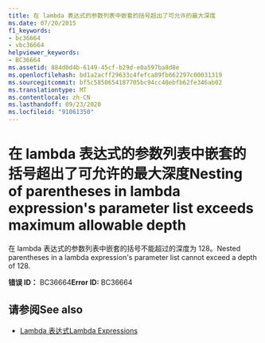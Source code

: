 ```yaml
---
title: 在 lambda 表达式的参数列表中嵌套的括号超出了可允许的最大深度
ms.date: 07/20/2015
f1_keywords:
- bc36664
- vbc36664
helpviewer_keywords:
- BC36664
ms.assetid: 884d0d4b-6149-45cf-b29d-e0a597ba8d8e
ms.openlocfilehash: bd1a2acff29633c4fefca89fb662297c00031319
ms.sourcegitcommit: bf5c5850654187705bc94cc40ebfb62fe346ab02
ms.translationtype: MT
ms.contentlocale: zh-CN
ms.lasthandoff: 09/23/2020
ms.locfileid: "91061350"
---
```

# <a name="nesting-of-parentheses-in-lambda-expressions-parameter-list-exceeds-maximum-allowable-depth"></a><span data-ttu-id="e2dbb-102">在 lambda 表达式的参数列表中嵌套的括号超出了可允许的最大深度</span><span class="sxs-lookup"><span data-stu-id="e2dbb-102">Nesting of parentheses in lambda expression's parameter list exceeds maximum allowable depth</span></span>

<span data-ttu-id="e2dbb-103">在 lambda 表达式的参数列表中嵌套的括号不能超过的深度为 128。</span><span class="sxs-lookup"><span data-stu-id="e2dbb-103">Nested parentheses in a lambda expression's parameter list cannot exceed a depth of 128.</span></span>  
  
 <span data-ttu-id="e2dbb-104">**错误 ID：** BC36664</span><span class="sxs-lookup"><span data-stu-id="e2dbb-104">**Error ID:** BC36664</span></span>  
  
## <a name="see-also"></a><span data-ttu-id="e2dbb-105">请参阅</span><span class="sxs-lookup"><span data-stu-id="e2dbb-105">See also</span></span>

- [<span data-ttu-id="e2dbb-106">Lambda 表达式</span><span class="sxs-lookup"><span data-stu-id="e2dbb-106">Lambda Expressions</span></span>](../programming-guide/language-features/procedures/lambda-expressions.md)
